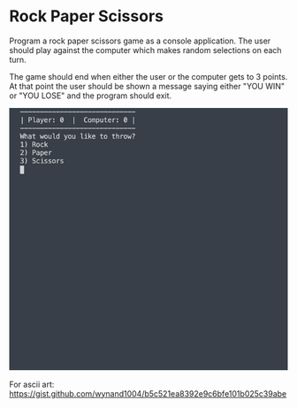# Rock Paper Scissors

Program a rock paper scissors game as a console application. The user should play against the computer which makes random selections on each turn.

The game should end when either the user or the computer gets to 3 points. At that point the user should be shown a message saying either "YOU WIN" or "YOU LOSE" and the program should exit.

![](./assets/rock_paper_scissors.gif)

For ascii art:
https://gist.github.com/wynand1004/b5c521ea8392e9c6bfe101b025c39abe
